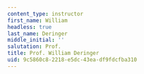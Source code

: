 ```yaml
---
content_type: instructor
first_name: William
headless: true
last_name: Deringer
middle_initial: ''
salutation: Prof.
title: Prof. William Deringer
uid: 9c5860c8-2218-e5dc-43ea-df9fdcfba310
---
```

